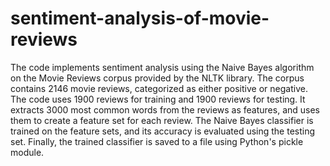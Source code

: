 # sentiment-analysis-of-movie-reviews


The code implements sentiment analysis using the Naive Bayes algorithm on the Movie Reviews corpus provided by the NLTK library. The corpus contains 2146 movie reviews,
categorized as either positive or negative. The code uses 1900 reviews for training and 1900 reviews for testing. It extracts 3000 most common words from the reviews as 
features, and uses them to create a feature set for each review. The Naive Bayes classifier is trained on the feature sets, and its accuracy is evaluated using the testing 
set. Finally, the trained classifier is saved to a file using Python's pickle module.
